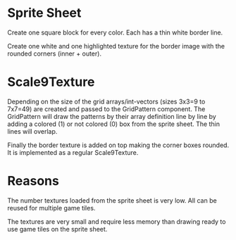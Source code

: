 # Sprite Sheet
Create one square block for every color. Each has a thin white border line.

Create one white and one highlighted texture for the border image with the rounded corners (inner + outer).

# Scale9Texture
Depending on the size of the grid arrays/int-vectors (sizes 3x3=9 to 7x7=49) are created and passed to the GridPattern component. The GridPattern will draw the patterns by their array definition line by line by adding a colored (1) or not colored (0) box from the sprite sheet. The thin lines will overlap. 

Finally the border texture is added on top making the corner boxes rounded. It is implemented as a regular Scale9Texture.

# Reasons
The number textures loaded from the sprite sheet is very low. All can be reused for multiple game tiles.

The textures are very small and require less memory than drawing ready to use game tiles on the sprite sheet.

